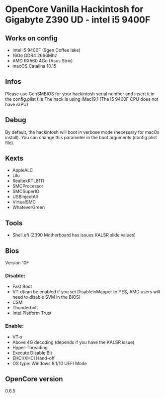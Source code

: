# OpenCore Vanilla Hackintosh for Gigabyte Z390 UD - intel i5 9400F

## Works on config
- Intel i5 9400F (9gen Coffee lake)
- 16Go DDR4 2666Mhz
- AMD RX560 4Go (Asus Strix)
- macOS Catalina 10.15

## Infos

Please use GenSMBIOS for your hackintosh serial number and insert it in the config.plist file
The hack is using iMac19,1 (The i5 9400F CPU does not have iGPU)

## Debug

By default, the hackintosh will boot in verbose mode (necessary for macOs install).
You can change this parameter in the boot arguments (config.plist file).

## Kexts

- AppleALC
- Lilu
- RealtekRTL8111
- SMCProcessor
- SMCSuperIO
- USBInjectAll
- VirtualSMC
- WhateverGreen

## Tools

- Shell.efi (Z390 Motherboard has issues KALSR slide values)

## Bios

Version 10F

### Disable:
- Fast Boot
- VT-d(can be enabled if you set DisableIoMapper to YES, AMD users will need to disable SVM in the BIOS)
- CSM
- Thunderbolt
- Intel Platform Trust

### Enable:
- VT-x
- Above 4G decoding (depends if you have the KALSR issue)
- Hyper-Threading
- Execute Disable Bit
- EHCI/XHCI Hand-off
- OS type: Windows 8.1/10 UEFI Mode

## OpenCore version
0.6.5
